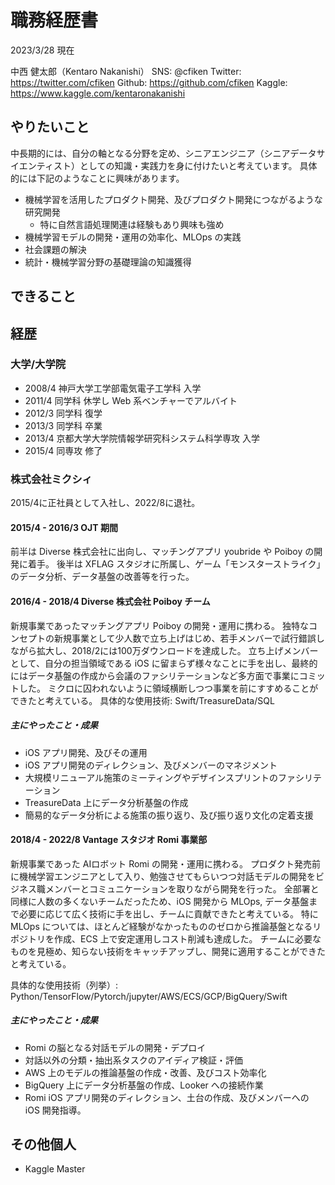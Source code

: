 # 職務経歴書

2023/3/28 現在

中西 健太郎（Kentaro Nakanishi）
SNS: @cfiken
  Twitter: https://twitter.com/cfiken
  Github: https://github.com/cfiken
  Kaggle: https://www.kaggle.com/kentaronakanishi

## やりたいこと

中長期的には、自分の軸となる分野を定め、シニアエンジニア（シニアデータサイエンティスト）としての知識・実践力を身に付けたいと考えています。
具体的には下記のようなことに興味があります。

- 機械学習を活用したプロダクト開発、及びプロダクト開発につながるような研究開発
  - 特に自然言語処理関連は経験もあり興味も強め
- 機械学習モデルの開発・運用の効率化、MLOps の実践
- 社会課題の解決
- 統計・機械学習分野の基礎理論の知識獲得

## できること

## 経歴

### 大学/大学院

- 2008/4 神戸大学工学部電気電子工学科 入学
- 2011/4 同学科 休学し Web 系ベンチャーでアルバイト
- 2012/3 同学科 復学
- 2013/3 同学科 卒業
- 2013/4 京都大学大学院情報学研究科システム科学専攻 入学
- 2015/4 同専攻 修了

### 株式会社ミクシィ

2015/4に正社員として入社し、2022/8に退社。

#### 2015/4 - 2016/3 OJT 期間

前半は Diverse 株式会社に出向し、マッチングアプリ youbride や Poiboy の開発に着手。
後半は XFLAG スタジオに所属し、ゲーム「モンスターストライク」のデータ分析、データ基盤の改善等を行った。

#### 2016/4 - 2018/4 Diverse 株式会社 Poiboy チーム

新規事業であったマッチングアプリ Poiboy の開発・運用に携わる。
独特なコンセプトの新規事業として少人数で立ち上げはじめ、若手メンバーで試行錯誤しながら拡大し、2018/2には100万ダウンロードを達成した。
立ち上げメンバーとして、自分の担当領域である iOS に留まらず様々なことに手を出し、最終的にはデータ基盤の作成から会議のファシリテーションなど多方面で事業にコミットした。
ミクロに囚われないように領域横断しつつ事業を前にすすめることができたと考えている。
具体的な使用技術: Swift/TreasureData/SQL

##### 主にやったこと・成果

- iOS アプリ開発、及びその運用
- iOS アプリ開発のディレクション、及びメンバーのマネジメント
- 大規模リニューアル施策のミーティングやデザインスプリントのファシリテーション
- TreasureData 上にデータ分析基盤の作成
- 簡易的なデータ分析による施策の振り返り、及び振り返り文化の定着支援

#### 2018/4 - 2022/8 Vantage スタジオ Romi 事業部

新規事業であった AIロボット Romi の開発・運用に携わる。
プロダクト発売前に機械学習エンジニアとして入り、勉強させてもらいつつ対話モデルの開発をビジネス職メンバーとコミュニケーションを取りながら開発を行った。
全部署と同様に人数の多くないチームだったため、iOS 開発から MLOps, データ基盤まで必要に応じて広く技術に手を出し、チームに貢献できたと考えている。
特に MLOps については、ほとんど経験がなかったもののゼロから推論基盤となるリポジトリを作成、ECS 上で安定運用しコスト削減も達成した。
チームに必要なものを見極め、知らない技術をキャッチアップし、開発に適用することができたと考えている。

具体的な使用技術（列挙）: Python/TensorFlow/Pytorch/jupyter/AWS/ECS/GCP/BigQuery/Swift

##### 主にやったこと・成果

- Romi の脳となる対話モデルの開発・デプロイ
- 対話以外の分類・抽出系タスクのアイディア検証・評価
- AWS 上のモデルの推論基盤の作成・改善、及びコスト効率化
- BigQuery 上にデータ分析基盤の作成、Looker への接続作業
- Romi iOS アプリ開発のディレクション、土台の作成、及びメンバーへの iOS 開発指導。

## その他個人

- Kaggle Master

